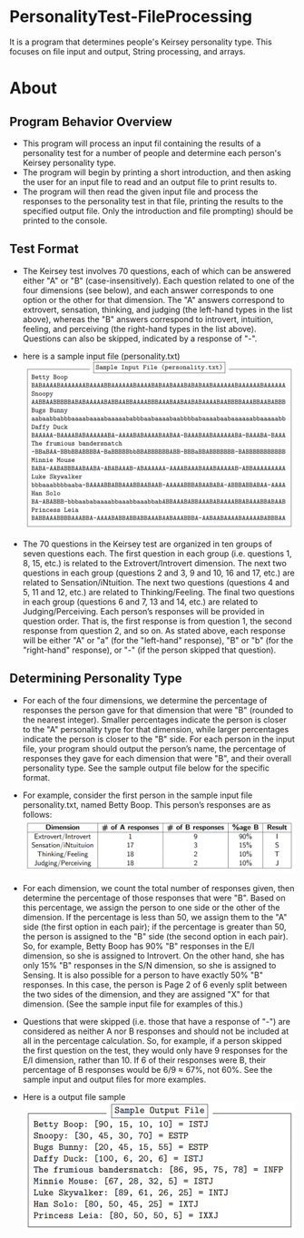 # PersonalityTest-FileProcessing
It is a program that determines people's Keirsey personality type. This focuses on file input and output, String processing, and arrays. 
# About
## Program Behavior Overview
- This program will process an input fil containing the results of a personality test for a number of people and determine each person's Keirsey personality type. 
- The program will begin by printing a short introduction, and then asking the user for an input file to read and an output file to print results to.
- The program will then read the given input file and process
the responses to the personality test in that file, printing the results to the specified output file. Only the
introduction and file prompting) should be printed to the console.

## Test Format
- The Keirsey test involves 70 questions, each of which can be answered either "A" or "B" (case-insensitively).
Each question related to one of the four dimensions (see below), and each answer corresponds to one
option or the other for that dimension. The "A" answers correspond to extrovert, sensation, thinking,
and judging (the left-hand types in the list above), whereas the "B" answers correspond to introvert,
intuition, feeling, and perceiving (the right-hand types in the list above). Questions can also be skipped,
indicated by a response of "-".

- here is a sample input file (personality.txt)
![input sample](images/personalitySampleImage01.PNG)


- The 70 questions in the Keirsey test are organized in ten groups of seven questions each. The first question
in each group (i.e. questions 1, 8, 15, etc.) is related to the Extrovert/Introvert dimension. The next two
questions in each group (questions 2 and 3, 9 and 10, 16 and 17, etc.) are related to Sensation/iNtuition.
The next two questions (questions 4 and 5, 11 and 12, etc.) are related to Thinking/Feeling. The final
two questions in each group (questions 6 and 7, 13 and 14, etc.) are related to Judging/Perceiving. Each
person’s responses will be provided in question order. That is, the first response is from question 1, the
second response from question 2, and so on. As stated above, each response will be either "A" or "a"
(for the "left-hand" response), "B" or "b" (for the "right-hand" response), or "-" (if the person skipped
that question).

## Determining Personality Type
- For each of the four dimensions, we determine the percentage of responses the person gave for that
dimension that were "B" (rounded to the nearest integer). Smaller percentages indicate the person is
closer to the "A" personality type for that dimension, while larger percentages indicate the person is closer
to the "B" side. For each person in the input file, your program should output the person’s name, the
percentage of responses they gave for each dimension that were "B", and their overall personality type.
See the sample output file below for the specific format.

- For example, consider the first person in the sample input file personality.txt, named Betty Boop.
This person’s responses are as follows:
![personality Type](images/personalityType.PNG)

- For each dimension, we count the total number of responses given, then determine the percentage of
those responses that were "B". Based on this percentage, we assign the person to one side or the other of
the dimension. If the percentage is less than 50, we assign them to the "A" side (the first option in each
pair); if the percentage is greater than 50, the person is assigned to the "B" side (the second option in
each pair). So, for example, Betty Boop has 90% "B" responses in the E/I dimension, so she is assigned
to Introvert. On the other hand, she has only 15% "B" responses in the S/N dimension, so she is assigned
to Sensing. It is also possible for a person to have exactly 50% "B" responses. In this case, the person is
Page 2 of 6 evenly split between the two sides of the dimension, and they are assigned "X" for that dimension. (See
the sample input file for examples of this.)

- Questions that were skipped (i.e. those
that have a response of "-") are considered
as neither A nor B responses and should
not be included at all in the percentage
calculation. So, for example, if a person
skipped the first question on the test, they
would only have 9 responses for the E/I
dimension, rather than 10. If 6 of their
responses were B, their percentage of B
responses would be 6/9 ≈ 67%, not 60%.
See the sample input and output files for more examples.

- Here is a output file sample
![output Sample](images/outputSample.PNG)





